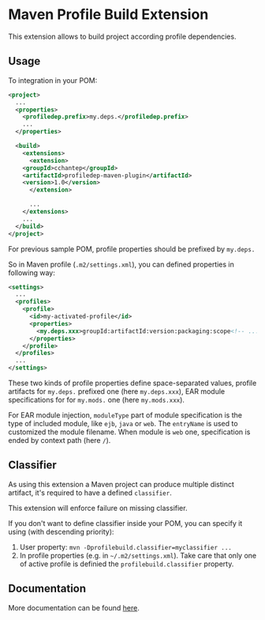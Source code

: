 # Maven Profile Build Extension

This extension allows to build project according profile dependencies.

## Usage

To integration in your POM:

```xml
<project>
  ...
  <properties>
    <profiledep.prefix>my.deps.</profiledep.prefix>
    ...
  </properties>

  <build>
    <extensions>
      <extension>
	<groupId>cchantep</groupId>
	<artifactId>profiledep-maven-plugin</artifactId>
	<version>1.0</version>
      </extension>

      ...
    </extensions>
    ...
  </build>
</project>
```

For previous sample POM, profile properties should be prefixed by `my.deps.`

So in Maven profile (`.m2/settings.xml`), you can defined properties in following way:

```xml
<settings>
  ...
  <profiles>
    <profile>
      <id>my-activated-profile</id>
      <properties>
        <my.deps.xxx>groupId:artifactId:version:packaging:scope<!-- ... --></my.deps.xxx>
      </properties>
    </profile>
  </profiles>
  ...
</settings>
```

These two kinds of profile properties define space-separated values, profile artifacts for `my.deps.` prefixed one (here `my.deps.xxx`), EAR module specifications for for `my.mods.` one (here `my.mods.xxx`).

For EAR module injection, `moduleType` part of module specification is the type of included module, like `ejb`, `java` or `web`. The `entryName` is used to customized the module filename. When module is `web` one, specification is ended by context path (here `/`).

## Classifier

As using this extension a Maven project can produce multiple distinct artifact, it's required to have a defined `classifier`.

This extension will enforce failure on missing classifier.

If you don't want to define classifier inside your POM, you can specify it using (with descending priority):

1. User property: `mvn -Dprofilebuild.classifier=myclassifier ...`
2. In profile properties (e.g. in `~/.m2/settings.xml`). Take care that only one of active profile is definied the `profilebuild.classifier` property.

## Documentation

More documentation can be found [here](http://cchantep.github.io/maven-profiledep-plugin/).
